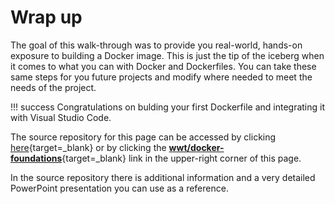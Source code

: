 # Wrap up

The goal of this walk-through was to provide you real-world, hands-on exposure to building a Docker image.  This is just the tip of the iceberg when it comes to what you can with Docker and Dockerfiles.  You can take these same steps for you future projects and modify where needed to meet the needs of the project.

!!! success
    Congratulations on bulding your first Dockerfile and integrating it with Visual Studio Code.

The source repository for this page can be accessed by clicking [here](https://github.com/wwt/docker-foundations "wwt/docker-foundations"){target=_blank} or by clicking the [**wwt/docker-foundations**](https://github.com/wwt/docker-foundations "wwt/docker-foundations"){target=_blank} link in the upper-right corner of this page.

In the source repository there is additional information and a very detailed PowerPoint presentation you can use as a reference.
